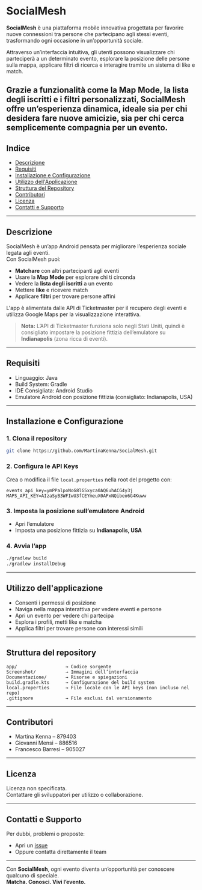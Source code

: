# SocialMesh

**SocialMesh** è una piattaforma mobile innovativa progettata per favorire nuove connessioni tra persone che partecipano agli stessi eventi, trasformando ogni occasione in un’opportunità sociale.

Attraverso un’interfaccia intuitiva, gli utenti possono visualizzare chi parteciperà a un determinato evento, esplorare la posizione delle persone sulla mappa, applicare filtri di ricerca e interagire tramite un sistema di like e match.

Grazie a funzionalità come la **Map Mode**, la **lista degli iscritti** e i **filtri personalizzati**, SocialMesh offre un’esperienza dinamica, ideale sia per chi desidera fare nuove amicizie, sia per chi cerca semplicemente compagnia per un evento.
---

## Indice

- [Descrizione](#descrizione)
- [Requisiti](#requisiti)
- [Installazione e Configurazione](#installazione-e-configurazione)
- [Utilizzo dell'Applicazione](#utilizzo-dellapplicazione)
- [Struttura del Repository](#struttura-del-repository)
- [Contributori](#contributori)
- [Licenza](#licenza)
- [Contatti e Supporto](#contatti-e-supporto)

---

## Descrizione

SocialMesh è un’app Android pensata per migliorare l’esperienza sociale legata agli eventi.  
Con SocialMesh puoi:

- **Matchare** con altri partecipanti agli eventi  
- Usare la **Map Mode** per esplorare chi ti circonda  
- Vedere la **lista degli iscritti** a un evento  
- Mettere **like** e ricevere match  
- Applicare **filtri** per trovare persone affini  

L'app è alimentata dalle API di Ticketmaster per il recupero degli eventi e utilizza Google Maps per la visualizzazione interattiva.  
> **Nota:** L’API di Ticketmaster funziona solo negli Stati Uniti, quindi è consigliato impostare la posizione fittizia dell’emulatore su **Indianapolis** (zona ricca di eventi).

---

## Requisiti

- Linguaggio: Java  
- Build System: Gradle  
- IDE Consigliata: Android Studio  
- Emulatore Android con posizione fittizia (consigliato: Indianapolis, USA)

---

## Installazione e Configurazione

### 1. Clona il repository

```bash
git clone https://github.com/MartinaKenna/SocialMesh.git
```

### 2. Configura le API Keys

Crea o modifica il file `local.properties` nella root del progetto con:

```properties
events_api_key=ymPPalpoNoG8lG5xyca0AQ6uhACG4y3j
MAPS_API_KEY=AIzaSyB3WFIwU3fCEYmeuX0APxNQibeo6G4Kuww
```

### 3. Imposta la posizione sull’emulatore Android

- Apri l’emulatore  
- Imposta una posizione fittizia su **Indianapolis, USA**

### 4. Avvia l’app

```bash
./gradlew build
./gradlew installDebug
```

---

## Utilizzo dell'applicazione

- Consenti i permessi di posizione  
- Naviga nella mappa interattiva per vedere eventi e persone  
- Apri un evento per vedere chi partecipa  
- Esplora i profili, metti like e matcha  
- Applica filtri per trovare persone con interessi simili

---

## Struttura del repository

```text
app/                  → Codice sorgente
Screenshot/           → Immagini dell’interfaccia
Documentazione/       → Risorse e spiegazioni
build.gradle.kts      → Configurazione del build system
local.properties      → File locale con le API keys (non incluso nel repo)
.gitignore            → File esclusi dal versionamento
```

---

## Contributori

- Martina Kenna – 879403  
- Giovanni Mensi – 886516  
- Francesco Barresi – 905027

---

## Licenza

Licenza non specificata.  
Contattare gli sviluppatori per utilizzo o collaborazione.

---

## Contatti e Supporto

Per dubbi, problemi o proposte:

- Apri un [issue](https://github.com/MartinaKenna/SocialMesh/issues)  
- Oppure contatta direttamente il team

---

Con **SocialMesh**, ogni evento diventa un’opportunità per conoscere qualcuno di speciale.  
**Matcha. Conosci. Vivi l’evento.**
